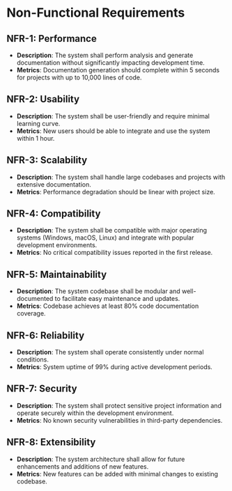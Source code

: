 # Non-Functional Requirements

## NFR-1: Performance

- **Description**: The system shall perform analysis and generate documentation without significantly impacting development time.
- **Metrics**: Documentation generation should complete within 5 seconds for projects with up to 10,000 lines of code.

## NFR-2: Usability

- **Description**: The system shall be user-friendly and require minimal learning curve.
- **Metrics**: New users should be able to integrate and use the system within 1 hour.

## NFR-3: Scalability

- **Description**: The system shall handle large codebases and projects with extensive documentation.
- **Metrics**: Performance degradation should be linear with project size.

## NFR-4: Compatibility

- **Description**: The system shall be compatible with major operating systems (Windows, macOS, Linux) and integrate with popular development environments.
- **Metrics**: No critical compatibility issues reported in the first release.

## NFR-5: Maintainability

- **Description**: The system codebase shall be modular and well-documented to facilitate easy maintenance and updates.
- **Metrics**: Codebase achieves at least 80% code documentation coverage.

## NFR-6: Reliability

- **Description**: The system shall operate consistently under normal conditions.
- **Metrics**: System uptime of 99% during active development periods.

## NFR-7: Security

- **Description**: The system shall protect sensitive project information and operate securely within the development environment.
- **Metrics**: No known security vulnerabilities in third-party dependencies.

## NFR-8: Extensibility

- **Description**: The system architecture shall allow for future enhancements and additions of new features.
- **Metrics**: New features can be added with minimal changes to existing codebase.


